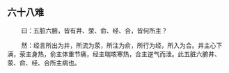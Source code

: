 ## 六十八难
<p>&emsp;&emsp;
曰：五脏六腑，皆有井、荥、俞、经、合，皆何所主？
</p>
<p>&emsp;&emsp;
然：经言所出为井，所流为荥，所注为俞，所行为经，所入为合。井主心下满，荥主身热，俞主体重节痛，经主喘咳寒热，合主逆气而泄。此五脏六腑井、荥、俞、经、合所主病也。
</p>


